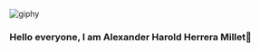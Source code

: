 
![giphy](https://github.com/Alex900930/Alex900930/assets/109861348/6365eeba-a317-410d-9e3d-312500a9694d)


### Hello everyone, I am Alexander Harold Herrera Millet👋 

<!--
**Alex900930/Alex900930** is a ✨ _special_ ✨ repository because its `README.md` (this file) appears on your GitHub profile.

Here are some ideas to get you started:

- 🔭 I’m currently working on ...
- 🌱 I’m currently learning ...
- 👯 I’m looking to collaborate on ...
- 🤔 I’m looking for help with ...
- 💬 Ask me about ...
- 📫 How to reach me: ...
- 😄 Pronouns: ...
- ⚡ Fun fact: ...
-->
